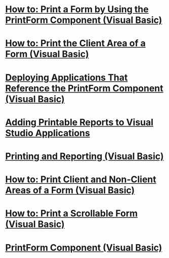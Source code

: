 # [How to: Print a Form by Using the PrintForm Component (Visual Basic)](how-to-print-a-form-by-using-the-printform-component.md)
# [How to: Print the Client Area of a Form (Visual Basic)](how-to-print-the-client-area-of-a-form.md)
# [Deploying Applications That Reference the PrintForm Component (Visual Basic)](deploying-applications-that-reference-the-printform-component.md)
# [Adding Printable Reports to Visual Studio Applications](adding-printable-reports-to-visual-studio-applications.md)
# [Printing and Reporting (Visual Basic)](printing-and-reporting.md)
# [How to: Print Client and Non-Client Areas of a Form (Visual Basic)](how-to-print-client-and-non-client-areas-of-a-form.md)
# [How to: Print a Scrollable Form (Visual Basic)](how-to-print-a-scrollable-form.md)
# [PrintForm Component (Visual Basic)](printform-component.md)
